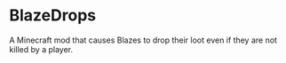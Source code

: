 # BlazeDrops
A Minecraft mod that causes Blazes to drop their loot even if they are not killed by a player.
